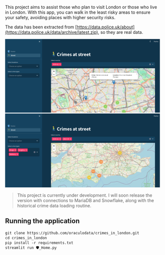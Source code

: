 This project aims to assist those who plan to visit London or those who live in London. With this app, you can walk in the least risky areas to ensure your safety, avoiding places with higher security risks.

The data has been extracted from [https://data.police.uk/about](https://data.police.uk/data/archive/latest.zip), so they are real data.

![Page Street](page_street.png)
![Page Street Crimes Selected](page_street_crimes_selected.png)

> This project is currently under development. I will soon release the version with connections to MariaDB and Snowflake, along with the historical crime data loading routine.


## Running the application

````
git clone https://github.com/oraculodata/crimes_in_london.git
cd crimes_in_london
pip install -r requirements.txt
streamlit run 🛡️_Home.py
````
